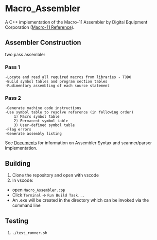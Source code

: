 # Macro_Assembler

A C++ implementation of the Macro-11 Assembler by Digital Equipment Corporation ([Macro-11 Reference](https://bitsavers.org/pdf/dec/pdp11/rsx11m_s/RSX11M_V3.2_Jun79/3A_ProgramDevelopment/DEC-11-OIMRA-B-D_MACRO-11_Reference_197612.pdf)).

## Assembler Construction

two pass assembler

### Pass 1
	-Locate and read all required macros from libraries - TODO
	-Build symbol tables and program section tables
	-Rudimentary assembling of each source statement

### Pass 2

	-Generate machine code instructions
	-Use symbol table to resolve reference (in following order)
		1) Macro symbol table
		2) Permanent symbol table
		3) User-defined symbol table
	-Flag errors
	-Generate assembly listing


See [Documents](./documents/) for information on Assembler Syntax and scanner/parser implementation.


## Building

 1. Clone the repository and open with vscode 
 2. In vscode:
   - open `Macro_Assembler.cpp`
   - Click `Terminal` -> `Run Build Task...`
   - An .exe will be created in the directory which can be invoked via the command line

## Testing

 1. `./test_runner.sh`